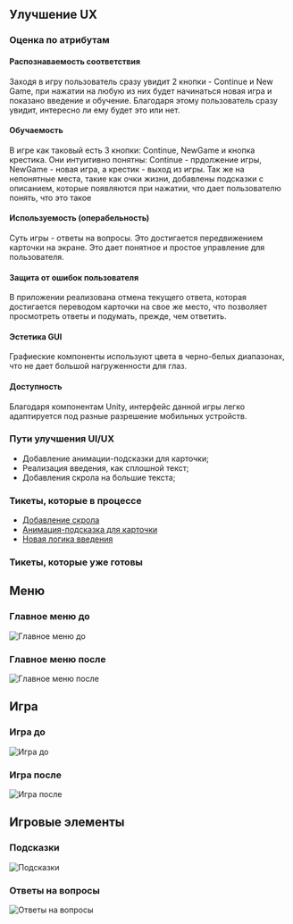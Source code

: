 ## Улучшение UX

### Оценка по атрибутам
#### Распознаваемость соответствия

Заходя в игру пользователь сразу увидит 2 кнопки - Continue и New Game, при нажатии на любую из них будет начинаться новая игра и показано введение и обучение. Благодаря этому пользователь сразу увидит, интересно ли ему будет это или нет.

#### Обучаемость

В игре как таковый есть 3 кнопки: Continue, NewGame и кнопка крестика. Они интуитивно понятны: Continue - прдолжение игры, NewGame - новая игра, а крестик - выход из игры. Так же на непонятные места, такие как очки жизни, добавлены подсказки с описанием, которые появляются при нажатии, что дает пользователю понять, что это такое

#### Используемость (операбельность)

Суть игры - ответы на вопросы. Это достигается передвижением карточки на экране. Это дает понятное и простое управление для пользователя.

#### Защита от ошибок пользователя

В приложении реализована отмена текущего ответа, которая достигается переводом карточки на свое же место, что позволяет просмотреть ответы и подумать, прежде, чем ответить.

#### Эстетика GUI

Графиеские компоненты используют цвета в черно-белых диапазонах, что не дает большой нагруженности для глаз.

#### Доступность

Благодаря компонентам Unity, интерфейс данной игры легко адаптируется под разные разрешение мобильных устройств.

### Пути улучшения UI/UX

- Добавление анимации-подсказки для карточки;
- Реализация введения, как сплошной текст;
- Добавления скрола на большие текста;

### Тикеты, которые в процессе
- [Добавление скрола](https://trello.com/c/v5C9ebHj/40-%D0%B4%D0%BE%D0%B1%D0%B0%D0%B2%D0%B8%D1%82%D1%8C-%D1%81%D0%BA%D1%80%D0%BE%D0%BB-%D0%BD%D0%B0-%D1%82%D0%B5%D0%BA%D1%81%D1%82%D0%B0)
- [Анимация-подсказка для карточки](https://trello.com/c/d2uXE35c/39-%D0%B0%D0%BD%D0%B8%D0%BC%D0%B0%D1%86%D0%B8%D1%8F-%D0%BF%D0%BE%D0%B4%D1%81%D0%BA%D0%B0%D0%B7%D0%BA%D0%B8-%D0%B4%D0%BB%D1%8F-%D0%BF%D0%BE%D0%B2%D0%BE%D1%80%D0%BE%D1%82%D0%B0-%D0%BA%D0%B0%D1%80%D1%82%D0%BE%D1%87%D0%BA%D0%B8)
- [Новая логика введения](https://trello.com/c/SfOMdSY1/38-%D0%BD%D0%BE%D0%B2%D0%B0%D1%8F-%D0%BB%D0%BE%D0%B3%D0%B8%D0%BA%D0%B0-%D0%B2%D0%B2%D0%B5%D0%B4%D0%B5%D0%BD%D0%B8%D1%8F-%D1%81%D0%BF%D0%BB%D0%BE%D1%88%D0%BD%D0%BE%D0%B9-%D1%82%D0%B5%D0%BA%D1%81%D1%82)

### Тикеты, которые уже готовы
## Меню
### Главное меню до
![Главное меню до](https://github.com/OdareNNbI/Code-1917-/blob/master/Documents/UX/MenuOld.jpg) 
### Главное меню после 
![Главное меню после](https://github.com/OdareNNbI/Code-1917-/blob/master/Documents/UX/MenuNow.jpg) 
## Игра
### Игра до
![Игра до](https://github.com/OdareNNbI/Code-1917-/blob/master/Documents/UX/GameOldd.jpg) 
### Игра после 
![Игра после](https://github.com/OdareNNbI/Code-1917-/blob/master/Documents/UX/GameNow.jpg) 
## Игровые элементы
### Подсказки
![Подсказки](https://github.com/OdareNNbI/Code-1917-/blob/master/Documents/UX/HintNow.jpg) 
### Ответы на вопросы
![Ответы на вопросы](https://github.com/OdareNNbI/Code-1917-/blob/master/Documents/UX/AnswerNow.jpg) 
